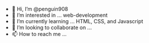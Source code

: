 - 👋 Hi, I’m @penguin908
- 👀 I’m interested in ... web-development
- 🌱 I’m currently learning ... HTML, CSS, and Javascript
- 💞️ I’m looking to collaborate on ...
- 📫 How to reach me ...

<!---
penguin908/penguin908 is a ✨ special ✨ repository because its `README.md` (this file) appears on your GitHub profile.
You can click the Preview link to take a look at your changes.
--->
